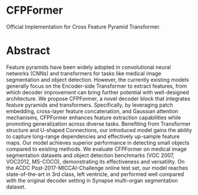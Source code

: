 # CFPFormer
Official Implementation for Cross Feature Pyramid Transformer.

# Abstract
Feature pyramids have been widely adopted in convolutional neural networks (CNNs) and transformers for tasks like medical image segmentation and object detection. However, the currently existing models generally focus on the Encoder-side Transformer to extract features, from which decoder improvement can bring further potential with well-designed architecture. We propose CFPFormer, a novel decoder block that integrates feature pyramids and transformers. Specifically, by leveraging patch embedding, cross-layer feature concatenation, and Gaussian attention mechanisms, CFPFormer enhances feature extraction capabilities while promoting generalization across diverse tasks. Benefiting from Transformer structure and U-shaped Connections, our introduced model gains the ability to capture long-range dependencies and effectively up-sample feature maps. Our model achieves superior performance in detecting small objects compared to existing methods. We evaluate CFPFormer on medical image segmentation datasets and object detection benchmarks (VOC 2007, VOC2012, MS-COCO), demonstrating its effectiveness and versatility. On the ACDC Post-2017-MICCAI-Challenge online test set, our model reaches state-of-the-art in 3rd class, left ventricle, and performed well compared with the original decoder setting in Synapse multi-organ segmentation dataset.

